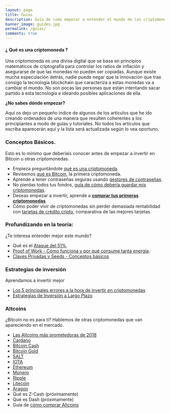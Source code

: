 ```yaml
---
layout: page
title: Guías
description: Guía de como empezar a entender el mundo de las criptomonedas. Explicaciones para principiantes de las diferentes criptomonedas y cómo comprarlas.
banner_image: guides.jpg
permalink: /guias/
comments: true
---
```


#### ¿ Qué es una criptomoneda ?

Una criptomoneda es una divisa digital que se basa en principios matemáticos de criptografía para controlar los ratios de inflación y asegurarse de que las monedas no pueden ser copiadas. Aunque existe mucha especulación detrás, nadie puede negar que la innovación que trae consigo la tecnología blockchain que caracteriza a estas monedas va a cambiar el mundo. No son pocas las personas que están intentando sacar partido a esta tecnología e ideando posibles aplicaciones de ella.

**¿No sabes dónde empezar?**

Aquí os dejo un pequeño indice de algunos de los artículos que he ido creando ordenados de una manera que resulten coherentes a los principiantes a modo de guías y tutoriales. No todos los artículos que escriba aparecerán aquí y la lista será actualizada según lo vea oportuno.

### Conceptos Básicos.
Esto es lo mínimo que deberíais conocer antes de empezar a invertir en Bitcoin u otras criptomonedas.
* Empieza preguntándote [qué es una criptomoneda](../que-es-una-criptomoneda/).
* Revisemos [qué es Bitcoin](../que-es-bitcoin/), la primera criptomoneda.
* Aprende a tener contraseñas seguras usando [gestores de contraseñas](../mejores-gestores-contrasenas/).
* No pierdas todos tus fondos, [guía de cómo debería guardar mis criptomonedas](../como-guardar-criptomonedas/).
* Deseas empezar a invertir, aprende a [**comprar tus primeras criptomonedas**](../como-comprar-criptomonedas/).
* Cómo poder vivir de criptomonedas sin perder demasiada rentabilidad con [tarjetas de crédito cripto](../tarjeta-debito-criptomonedas/), comparativa de las mejores tarjetas.


### Profundizando en la teoría:
¿Te interesa entender mejor este mundo?
* Qué es el [Ataque del 51%](/ataque-51-porciento/).
* [Proof of Work - Cómo funciona y por qué consume tanta energía](/que-es-proof-of-work/).
* [Claves Privadas y Seeds - Conceptos básicos](/clave-privada-vs-seed/)

### Estrategias de inversión
Aprendamos a invertir mejor
* [Los 5 principales errores a la hora de invertir en criptomonedas](/principales-errores-traders/)
* [Estrategias de Inversión a Largo Plazo](/estrategia-inversion-largo-plazo/)

### Altcoins
¿Bitcoin no es para ti? Hablemos de otras criptomonedas que van apareciendo en el mercado.
* [Las Altcoins más prometedoras de 2018](/mejores-criptomonedas-2018/)
* [Cardano](/que-es-cardano/)
* [Bitcoin Cash](/que-es-bitcoin-cash)
* [Bitcoin Gold](/conseguir-bitcoin-gold/)
* [SALT](/que-es-salt/)
* [IOTA](/que-es-iota/)
* [Ethereum](/que-es-ethereum)
* [Monero](/que-es-monero)
* [Ripple](/que-es-ripple)
* [Litecoin](/que-es-litecoin/)
* [Aragon](/que-es-aragon/)
* Qué es Z-Cash (próximamente)
* Qué es Dash (próximamente)
* Guía de [cómo comprar Altcoins](/como-comprar-altcoins/)